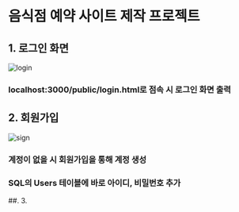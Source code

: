 # 음식점 예약 사이트 제작 프로젝트
## 1. 로그인 화면
![login](https://github.com/meejeei/Restaurant-reservation/assets/133334322/258d9fcd-1c64-454e-b798-5258ba654b83)
### localhost:3000/public/login.html로 점속 시 로그인 화면 출력

## 2. 회원가입 
![sign](https://github.com/meejeei/Restaurant-reservation/assets/133334322/d2149faa-58bc-4df4-9fb8-915dc6b3ec1d)
### 계정이 없을 시 회원가입을 통해 계정 생성 
### SQL의 Users 테이블에 바로 아이디, 비밀번호 추가

##. 3. 

